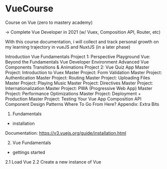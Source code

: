 # VueCourse
Course on Vue (zero to mastery academy)

-> Complete Vue Developer in 2021 (w/ Vuex, Composition API, Router, etc)

With this course documentation, i will collect and track personal growth on my learning trajectory in vueJS and NuxtJS (in a later phase)

Introduction
Vue Fundamentals
Project 1: Perspective Playground
Vue: Beyond the Fundamentals
Vue Developer Environment
Advanced Vue Components
Transitions & Animations
Project 2: Vue Quiz App
Master Project: Introduction to Vuex
Master Project: Form Validation
Master Project: Authentication
Master Project: Routing
Master Project: Uploading Files
Master Project: Playing Music
Master Project: Directives
Master Project: Internationalization
Master Project: PWA (Progressive Web App)
Master Project: Performance Optimizations
Master Project: Deployment + Production
Master Project: Testing Your Vue App
Composition API
Component Design Patterns
Where To Go From Here?
Appendix: Extra Bits



1. Fundamentals
- installation

Documentation: https://v3.vuejs.org/guide/installation.html

2. Vue Fundamentals
- gettings started

2.1 Load Vue
2.2 Create a new instance of Vue




